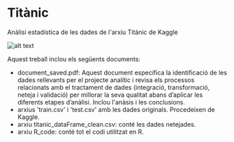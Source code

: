 # Titànic
Anàlisi estadística de les dades de l'arxiu Titànic de Kaggle


![alt text](https://okdiario.com/img/2016/12/16/titanic-como-se-hundio-b-655x368.jpg)

Aquest treball inclou els següents documents:
- document_saved.pdf: Aquest document especifica la identificació de les dades rellevants per el projecte analític i
revisa els processos relacionats amb el tractament de dades (integració, transformació, neteja i validació) per millorar la seva qualitat abans d’aplicar les diferents etapes d’anàlisi. Inclou l'anàsis i les conclusions.
- arxius 'train.csv' i 'test.csv' amb les dades originals. Procedeixen de Kaggle.
- arxiu titanic_dataFrame_clean.csv: conté les dades netejades.
- arxiu R_code: conté tot el codi utilitzat en R.
